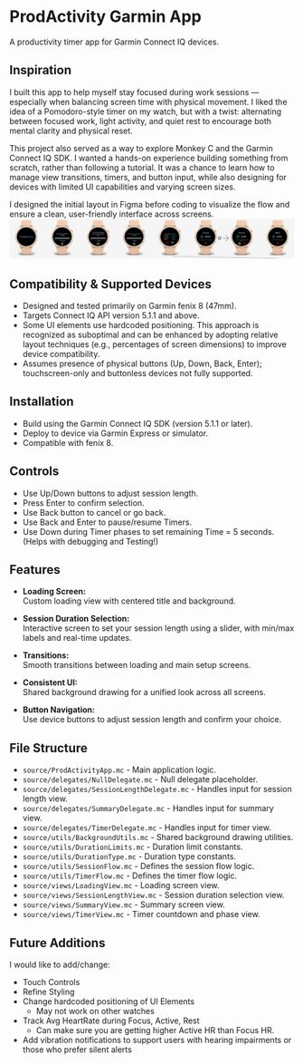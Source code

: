 # ProdActivity Garmin App

A productivity timer app for Garmin Connect IQ devices.

## Inspiration
I built this app to help myself stay focused during work sessions — especially when balancing screen time with physical movement. I liked the idea of a Pomodoro-style timer on my watch, but with a twist: alternating between focused work, light activity, and quiet rest to encourage both mental clarity and physical reset.

This project also served as a way to explore Monkey C and the Garmin Connect IQ SDK. I wanted a hands-on experience building something from scratch, rather than following a tutorial. It was a chance to learn how to manage view transitions, timers, and button input, while also designing for devices with limited UI capabilities and varying screen sizes.

I designed the initial layout in Figma before coding to visualize the flow and ensure a clean, user-friendly interface across screens.
![UI Sketch](resources/ProdActivity.png)

## Compatibility & Supported Devices

- Designed and tested primarily on Garmin fenix 8 (47mm).
- Targets Connect IQ API version 5.1.1 and above.
- Some UI elements use hardcoded positioning. This approach is recognized as suboptimal and can be enhanced by adopting relative layout techniques (e.g., percentages of screen dimensions) to improve device compatibility.
- Assumes presence of physical buttons (Up, Down, Back, Enter); touchscreen-only and buttonless devices not fully supported.

## Installation

- Build using the Garmin Connect IQ SDK (version 5.1.1 or later).
- Deploy to device via Garmin Express or simulator.
- Compatible with fenix 8.

## Controls

- Use Up/Down buttons to adjust session length.
- Press Enter to confirm selection.
- Use Back button to cancel or go back.
- Use Back and Enter to pause/resume Timers.
- Use Down during Timer phases to set remaining Time = 5 seconds. (Helps with debugging and Testing!)

## Features

- **Loading Screen:**  
  Custom loading view with centered title and background.

- **Session Duration Selection:**  
  Interactive screen to set your session length using a slider, with min/max labels and real-time updates.

- **Transitions:**  
  Smooth transitions between loading and main setup screens.

- **Consistent UI:**  
  Shared background drawing for a unified look across all screens.

- **Button Navigation:**  
  Use device buttons to adjust session length and confirm your choice.

## File Structure

- `source/ProdActivityApp.mc` - Main application logic.
- `source/delegates/NullDelegate.mc` - Null delegate placeholder.
- `source/delegates/SessionLengthDelegate.mc` - Handles input for session length view.
- `source/delegates/SummaryDelegate.mc` - Handles input for summary view.
- `source/delegates/TimerDelegate.mc` - Handles input for timer view.
- `source/utils/BackgroundUtils.mc` - Shared background drawing utilities.
- `source/utils/DurationLimits.mc` - Duration limit constants.
- `source/utils/DurationType.mc` - Duration type constants.
- `source/utils/SessionFlow.mc` - Defines the session flow logic.
- `source/utils/TimerFlow.mc` - Defines the timer flow logic.
- `source/views/LoadingView.mc` - Loading screen view.
- `source/views/SessionLengthView.mc` - Session duration selection view.
- `source/views/SummaryView.mc` - Summary screen view.
- `source/views/TimerView.mc` - Timer countdown and phase view.

## Future Additions
I would like to add/change:
  - Touch Controls
  - Refine Styling
  - Change hardcoded positioning of UI Elements
    - May not work on other watches
  - Track Avg HeartRate during Focus, Active, Rest
    - Can make sure you are getting higher Active HR than Focus HR.
  - Add vibration notifications to support users with hearing impairments or those who prefer silent alerts